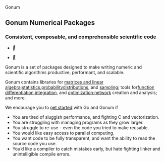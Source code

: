 Gonum

## Gonum Numerical Packages

### Consistent, composable, and comprehensible scientific code

- [**](http://github.com/gonum)

- [**](https://groups.google.com/forum/#!forum/gonum-dev)

Gonum is a set of packages designed to make writing numeric and scientific algorithms productive, performant, and scalable.

Gonum contains libraries for [matrices and linear algebra](https://godoc.org/gonum.org/v1/gonum/mat);[statistics](https://godoc.org/gonum.org/v1/gonum/stat),[probability](https://godoc.org/gonum.org/v1/gonum/stat/distuv)[distributions](https://godoc.org/gonum.org/v1/gonum/stat/distmv), and [sampling](https://godoc.org/gonum.org/v1/gonum/stat/sampleuv); tools for[function differentiation](https://godoc.org/gonum.org/v1/gonum/diff/fd),[integration](https://godoc.org/gonum.org/v1/gonum/integrate/quad), and [optimization](https://godoc.org/gonum.org/v1/gonum/optimize);[network](https://godoc.org/gonum.org/v1/gonum/graph) creation and analysis; and more.

We encourage you to [get started](http://gonum.org/post/introtogonum/) with Go and Gonum if

- You are tired of sluggish performance, and fighting C and vectorization.
- You are struggling with managing programs as they grow larger.
- You struggle to re-use – even the code you tried to make reusable.
- You would like easy access to parallel computing.
- You want code to be fully transparent, and want the ability to read the source code you use.
- You’d like a compiler to catch mistakes early, but hate fighting linker and unintelligible compile errors.